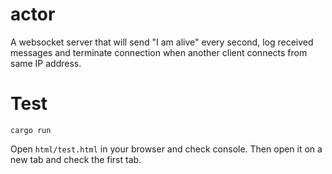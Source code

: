 # actor

A websocket server that will send "I am alive" every second, log received messages and terminate connection when another client connects from same IP address.

# Test

```
cargo run
```

Open `html/test.html` in your browser and check console.
Then open it on a new tab and check the first tab.
